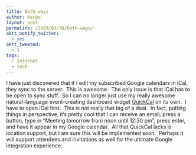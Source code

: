 ```yaml
---
title: Both ways
author: Harpo
layout: post
permalink: /2009/03/30/both-ways/
aktt_notify_twitter:
  - yes
aktt_tweeted:
  - 1
tags:
  - internet
  - tech
---
```

I have just discovered that if I edit my subscribed Google calendars in iCal, they sync to the server.  This is awesome.  The only issue is that iCal has to be open to sync stuff.  So I can no longer just use my really awesome natural-language event-creating dashboard widget <a href="http://smellypuppy.com/wp/?page_id=29" target="_blank">QuickCal</a> on its own.  I have to open iCal first.  This is not really that big of a deal.  In fact, putting things in perspective, it&#8217;s pretty cool that I can receive an email, press a button, type in &#8220;Meeting tomorrow from noon until 12:30 pm&#8221;, press enter, and have it appear in my Google calendar.  All that QuickCal lacks is location support, but I am sure this will be implemented soon.  Perhaps it will support attendees and invitations as well for the ultimate Google integration experience.